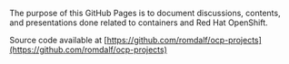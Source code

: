 

The purpose of this GitHub Pages is to document discussions, contents, and presentations done related to containers and Red Hat OpenShift. 

Source code available at [https://github.com/romdalf/ocp-projects](https://github.com/romdalf/ocp-projects)


